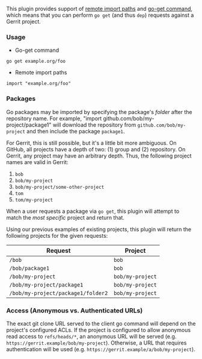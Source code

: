 This plugin provides support of
[remote import paths](https://golang.org/cmd/go/#hdr-Remote_import_paths) and
[go-get command](https://golang.org/cmd/go/), which means that you can perform
`go get` (and thus `dep`) requests against a Gerrit project.

### Usage

* Go-get command

```
go get example.org/foo
```

* Remote import paths

```
import "example.org/foo"
```

### Packages
Go packages may be imported by specifying the package's _folder_ after the repository name.
For example, "import github.com/bob/my-project/package1" will download the repository from
`github.com/bob/my-project` and then include the package `package1`.

For Gerrit, this is still possible, but it's a little bit more ambiguous.
On GitHub, all projects have a depth of two: (1) group and (2) repository.
On Gerrit, any project may have an arbitrary depth.
Thus, the following project names are valid in Gerrit:

1. `bob`
1. `bob/my-project`
1. `bob/my-project/some-other-project`
1. `tom`
1. `tom/my-project`

When a user requests a package via `go get`, this plugin will attempt to match the _most specific_
project and return that.

Using our previous examples of existing projects, this plugin will return the following projects
for the given requests:

| Request                            | Project          |
| ---------------------------------- | ---------------- |
| `/bob`                             | `bob`            |
| `/bob/package1`                    | `bob`            |
| `/bob/my-project`                  | `bob/my-project` |
| `/bob/my-project/package1`         | `bob/my-project` |
| `/bob/my-project/package1/folder2` | `bob/my-project` |

### Access (Anonymous vs. Authenticated URLs)
The exact git clone URL served to the client go command will depend on the
project's configured ACLs. If the project is configured to allow anonymous
read access to `refs/heads/*`, an anonymous URL will be served (e.g.
`https://gerrit.example/bob/my-project`). Otherwise, a URL that requires
authentication will be used (e.g. `https://gerrit.example/a/bob/my-project`).

